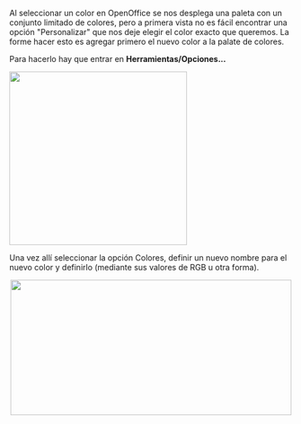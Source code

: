 <html><body><p>Al seleccionar un color en OpenOffice se nos desplega una paleta con un conjunto limitado de colores, pero a primera vista no es fácil encontrar una opción "Personalizar" que nos deje elegir el color exacto que queremos. La forme hacer esto es agregar primero el nuevo color a la palate de colores.



Para hacerlo hay que entrar en <strong>Herramientas/Opciones...</strong>



<img class="aligncenter size-full wp-image-981" title="opcionesimpress2" src="/wp-content/uploads/2008/12/opcionesimpress2.png" alt="" width="316" height="309">



Una vez allí seleccionar la opción Colores, definir un nuevo nombre para el nuevo color y definirlo (mediante sus valores de RGB u otra forma).

</p><p style="text-align: center;"><a href="/wp-content/uploads/2008/12/definircolor.png"><img class="aligncenter size-full wp-image-982" title="definircolor" src="/wp-content/uploads/2008/12/definircolor.png" alt="" width="500" height="241"></a></p></body></html>
